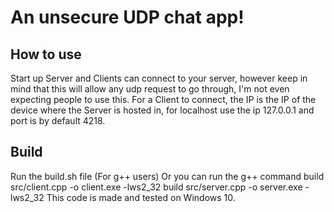 # An unsecure UDP chat app!

## How to use
Start up Server and Clients can connect to your server, however keep in mind that this will allow any udp request to go through, I'm not even expecting people to use this.
For a Client to connect, the IP is the IP of the device where the Server is hosted in, for localhost use the ip 127.0.0.1 and port is by default 4218.
## Build
Run the build.sh file (For g++ users)
Or you can run the g++ command
build src/client.cpp -o client.exe -lws2_32
build src/server.cpp -o server.exe -lws2_32
This code is made and tested on Windows 10.